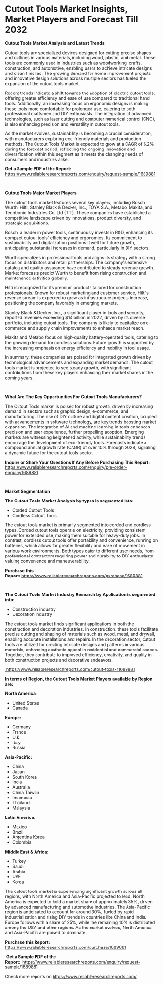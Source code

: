 <p><h1>Cutout Tools Market Insights, Market Players and Forecast Till 2032</h1></p><p><strong>Cutout Tools Market Analysis and Latest Trends</strong></p>
<p><p>Cutout tools are specialized devices designed for cutting precise shapes and outlines in various materials, including wood, plastic, and metal. These tools are commonly used in industries such as woodworking, crafts, construction, and automotive, enabling users to achieve intricate designs and clean finishes. The growing demand for home improvement projects and innovative design solutions across multiple sectors has fueled the expansion of the cutout tools market.</p><p>Recent trends indicate a shift towards the adoption of electric cutout tools, offering greater efficiency and ease of use compared to traditional hand tools. Additionally, an increasing focus on ergonomic designs is making these tools more comfortable for prolonged use, catering to both professional craftsmen and DIY enthusiasts. The integration of advanced technologies, such as laser cutting and computer numerical control (CNC), is also enhancing precision and versatility in cutout tools.</p><p>As the market evolves, sustainability is becoming a crucial consideration, with manufacturers exploring eco-friendly materials and production methods. The Cutout Tools Market is expected to grow at a CAGR of 6.2% during the forecast period, reflecting the ongoing innovation and diversification within this segment as it meets the changing needs of consumers and industries alike.</p></p>
<p><strong>Get a Sample PDF of the Report:&nbsp;</strong> <a href="https://www.reliableresearchreports.com/enquiry/request-sample/1689881?utm_campaign=2296&utm_medium=2&utm_source=Github&utm_content=ia&utm_term=26032025&utm_id=cutout-tools">https://www.reliableresearchreports.com/enquiry/request-sample/1689881</a></p>
<p>&nbsp;</p>
<p><strong>Cutout Tools Major Market Players</strong></p>
<p><p>The cutout tools market features several key players, including Bosch, Wurth, Hilti, Stanley Black & Decker, Inc., TOYA S.A., Metabo, Makita, and Techtronic Industries Co. Ltd (TTI). These companies have established a competitive landscape driven by innovations, product diversity, and strategic acquisitions.</p><p>Bosch, a leader in power tools, continuously invests in R&D, enhancing its compact cutout tools' efficiency and ergonomics. Its commitment to sustainability and digitalization positions it well for future growth, anticipating substantial increases in demand, particularly in DIY sectors.</p><p>Wurth specializes in professional tools and aligns its strategy with a strong focus on distributors and retail partnerships. The company's extensive catalog and quality assurance have contributed to steady revenue growth. Market forecasts predict Wurth to benefit from rising construction and maintenance activities globally.</p><p>Hilti is recognized for its premium products tailored for construction professionals. Known for robust marketing and customer service, Hilti's revenue stream is expected to grow as infrastructure projects increase, positioning the company favorably in emerging markets.</p><p>Stanley Black & Decker, Inc., a significant player in tools and security, reported revenues exceeding $14 billion in 2022, driven by its diverse portfolio, including cutout tools. The company is likely to capitalize on e-commerce and supply chain improvements to enhance market reach.</p><p>Makita and Metabo focus on high-quality battery-operated tools, catering to the growing demand for cordless solutions. Future growth is supported by the increasing emphasis on energy efficiency and mobility in tool usage.</p><p>In summary, these companies are poised for integrated growth driven by technological advancements and expanding market demands. The cutout tools market is projected to see steady growth, with significant contributions from these key players enhancing their market shares in the coming years.</p></p>
<p>&nbsp;</p>
<p><strong>What Are The Key Opportunities For Cutout Tools Manufacturers?</strong></p>
<p><p>The Cutout Tools market is poised for robust growth, driven by increasing demand in sectors such as graphic design, e-commerce, and manufacturing. The rise of DIY culture and digital content creation, coupled with advancements in software technology, are key trends boosting market expansion. The integration of AI and machine learning in tools enhances precision and user experience, further propelling adoption. Emerging markets are witnessing heightened activity, while sustainability trends encourage the development of eco-friendly tools. Forecasts indicate a compound annual growth rate (CAGR) of over 10% through 2028, signaling a dynamic future for the cutout tools sector.</p></p>
<p><strong>Inquire or Share Your Questions If Any Before Purchasing This Report:</strong> <a href="https://www.reliableresearchreports.com/enquiry/pre-order-enquiry/1689881?utm_campaign=2296&utm_medium=2&utm_source=Github&utm_content=ia&utm_term=26032025&utm_id=cutout-tools">https://www.reliableresearchreports.com/enquiry/pre-order-enquiry/1689881</a></p>
<p>&nbsp;</p>
<p><strong>Market Segmentation</strong></p>
<p><strong>The Cutout Tools Market Analysis by types is segmented into:</strong></p>
<p><ul><li>Corded Cutout Tools</li><li>Cordless Cutout Tools</li></ul></p>
<p><p>The cutout tools market is primarily segmented into corded and cordless types. Corded cutout tools operate on electricity, providing consistent power for extended use, making them suitable for heavy-duty jobs. In contrast, cordless cutout tools offer portability and convenience, running on batteries, which allows for greater flexibility and ease of movement in various work environments. Both types cater to different user needs, from professional contractors requiring power and durability to DIY enthusiasts valuing convenience and maneuverability.</p></p>
<p><strong>Purchase this Report:&nbsp;</strong><a href="https://www.reliableresearchreports.com/purchase/1689881?utm_campaign=2296&utm_medium=2&utm_source=Github&utm_content=ia&utm_term=26032025&utm_id=cutout-tools">https://www.reliableresearchreports.com/purchase/1689881</a></p>
<p>&nbsp;</p>
<p><strong>The Cutout Tools Market Industry Research by Application is segmented into:</strong></p>
<p><ul><li>Construction industry</li><li>Decoration industry</li></ul></p>
<p><p>The cutout tools market finds significant applications in both the construction and decoration industries. In construction, these tools facilitate precise cutting and shaping of materials such as wood, metal, and drywall, enabling accurate installations and repairs. In the decoration sector, cutout tools are utilized for creating intricate designs and patterns in various materials, enhancing aesthetic appeal in residential and commercial spaces. Together, they contribute to improved efficiency, creativity, and quality in both construction projects and decorative endeavors.</p></p>
<p><a href="https://www.reliableresearchreports.com/cutout-tools-r1689881?utm_campaign=2296&utm_medium=2&utm_source=Github&utm_content=ia&utm_term=26032025&utm_id=cutout-tools">&nbsp;https://www.reliableresearchreports.com/cutout-tools-r1689881</a></p>
<p><strong>In terms of Region, the Cutout Tools Market Players available by Region are:</strong></p>
<p>
    <p> <strong> North America: </strong>
        <ul>
            <li>United States</li>
            <li>Canada</li>
        </ul>
        </p> 
    <p> <strong> Europe: </strong>
        <ul>
            <li>Germany</li>
            <li>France</li>
            <li>U.K.</li>
            <li>Italy</li>
            <li>Russia</li>
        </ul>
        </p> 
    <p> <strong> Asia-Pacific: </strong>
        <ul>
            <li>China</li>
            <li>Japan</li>
            <li>South Korea</li>
            <li>India</li>
            <li>Australia</li>
            <li>China Taiwan</li>
            <li>Indonesia</li>
            <li>Thailand</li>
            <li>Malaysia</li>
        </ul>
        </p> 
    <p> <strong> Latin America: </strong>
        <ul>
            <li>Mexico</li>
            <li>Brazil</li>
            <li>Argentina Korea</li>
            <li>Colombia</li>
        </ul>
        </p> 
    <p> <strong> Middle East & Africa: </strong>
        <ul>
            <li>Turkey</li>
            <li>Saudi</li>
            <li>Arabia</li>
            <li>UAE</li>
            <li>Korea</li>
        </ul>
    </p>
    </p>
<p><p>The cutout tools market is experiencing significant growth across all regions, with North America and Asia-Pacific projected to lead. North America is expected to hold a market share of approximately 35%, driven by advanced manufacturing and automotive industries. The Asia-Pacific region is anticipated to account for around 30%, fueled by rapid industrialization and rising DIY trends in countries like China and India. Europe follows with a share of 25%, while the remaining 10% is distributed among the USA and other regions. As the market evolves, North America and Asia-Pacific are poised to dominate.</p></p>
<p><strong>Purchase this Report: </strong><a href="https://www.reliableresearchreports.com/purchase/1689881?utm_campaign=2296&utm_medium=2&utm_source=Github&utm_content=ia&utm_term=26032025&utm_id=cutout-tools">https://www.reliableresearchreports.com/purchase/1689881</a></p>
<p>&nbsp;<strong>Get a Sample PDF of the Report:&nbsp;&nbsp;</strong><a href="https://www.reliableresearchreports.com/enquiry/request-sample/1689881?utm_campaign=2296&utm_medium=2&utm_source=Github&utm_content=ia&utm_term=26032025&utm_id=cutout-tools">https://www.reliableresearchreports.com/enquiry/request-sample/1689881</a></p>
<p><strong></strong></p>
<p>Check more reports on <a href="https://www.reliableresearchreports.com/?utm_campaign=2296&utm_medium=2&utm_source=Github&utm_content=ia&utm_term=26032025&utm_id=cutout-tools">https://www.reliableresearchreports.com/</a></p>